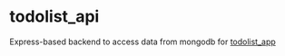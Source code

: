 # todolist_api

Express-based backend to access data from mongodb for [todolist_app](https://github.com/ppranav06/todolist_app)

